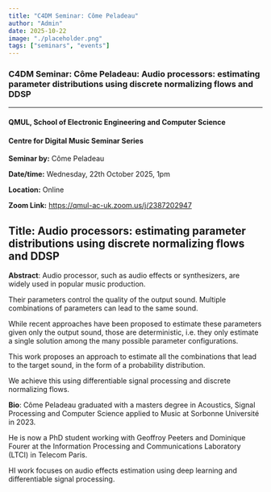 ```yaml
---
title: "C4DM Seminar: Côme Peladeau"
author: "Admin"
date: 2025-10-22
image: "./placeholder.png"
tags: ["seminars", "events"]
---
```


### C4DM Seminar: Côme Peladeau: Audio processors: estimating parameter distributions using discrete normalizing flows and DDSP
-----------------

#### QMUL, School of Electronic Engineering and Computer Science

#### Centre for Digital Music Seminar Series

**Seminar by:** Côme Peladeau

**Date/time:**  Wednesday, 22th October 2025, 1pm

**Location:** Online

**Zoom Link:** https://qmul-ac-uk.zoom.us/j/2387202947

<b>Title</b>: Audio processors: estimating parameter distributions using discrete normalizing flows and DDSP
-----------------

<b>Abstract</b>: Audio processor, such as audio effects or synthesizers, are widely used in popular music production.

Their parameters control the quality of the output sound. Multiple combinations of parameters can lead to the same sound.

While recent approaches have been proposed to estimate these parameters given only the output sound, those are deterministic, i.e. they only estimate a single solution among the many possible parameter configurations.

This work proposes an approach to estimate all the combinations that lead to the target sound, in the form of a probability distribution.

We achieve this using differentiable signal processing and discrete normalizing flows.

<b>Bio</b>: Côme Peladeau graduated with a masters degree in Acoustics, Signal Processing and Computer Science applied to Music at Sorbonne Université in 2023.

He is now a PhD student working with Geoffroy Peeters and Dominique Fourer at the Information Processing and Communications Laboratory (LTCI) in Telecom Paris.

HI work focuses on audio effects estimation using deep learning and differentiable signal processing.
